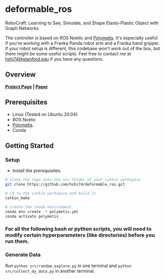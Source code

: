 # deformable_ros

RoboCraft: Learning to See, Simulate, and Shape Elasto-Plastic Object with Graph Networks

The controller is based on ROS Noetic and [Polymetis](https://facebookresearch.github.io/fairo/polymetis/). It's especially useful if you're working with a Franka Panda robot arm and a Franka hand gripper. If your robot setup is different, this codebase won't work out of the box, but there might be some useful scripts. Feel free to contact me at hshi74@stanford.edu if you have any questions.

## Overview

**[Project Page](http://hxu.rocks/robocraft/) |  [Paper](https://arxiv.org/pdf/2205.02909.pdf)**

## Prerequisites
- Linux (Tested on Ubuntu 20.04)
- ROS Noetic
- [Polymetis](https://facebookresearch.github.io/fairo/polymetis/).
- Conda

## Getting Started

### Setup
- Install the prerequisites.
```bash
# clone the repo into the src folder of your catkin workspace
git clone https://github.com/hshi74/deformable_ros.git

# cd to the catkin workspace and build it
catkin_make

# create the conda environment
conda env create -f polymetis.yml
conda activate polymetis
```

### For all the following bash or python scripts, you will need to modify certain hyperparameters (like directories) before you run them.

### Generate Data
Run `python src/random_explore.py` in one terminal and `python src/collect_dy_data.py` in another terminal.
